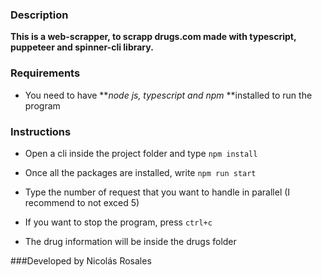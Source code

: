 ### Description

**This is a web-scrapper, to scrapp drugs.com made with typescript, puppeteer and spinner-cli library.**

### Requirements
- You need to have ***node js, typescript and npm* **installed to run the program

### Instructions
- Open a cli inside the project folder and type `npm install`

- Once all the packages are installed, write `npm run start`

- Type the number of request that you want to handle in parallel (I recommend to not exced 5)

- If you want to stop the program, press `ctrl+c`

- The drug information will be inside the drugs folder

###Developed  by Nicolás Rosales
